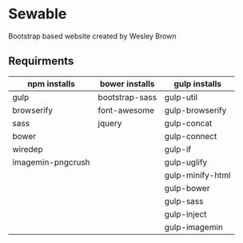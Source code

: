 # Sewable

Bootstrap based website created by Wesley Brown

## Requirments

**npm installs**|**bower installs**|**gulp installs**
-----|-----|-----
gulp  |bootstrap-sass|gulp-util
browserify |font-awesome|gulp-browserify
sass  |jquery |gulp-concat
bower | |gulp-connect
wiredep | |gulp-if
imagemin-pngcrush| |gulp-uglify
| | |gulp-minify-html
| | |gulp-bower
| | |gulp-sass
| | |gulp-inject
| | |gulp-imagemin
